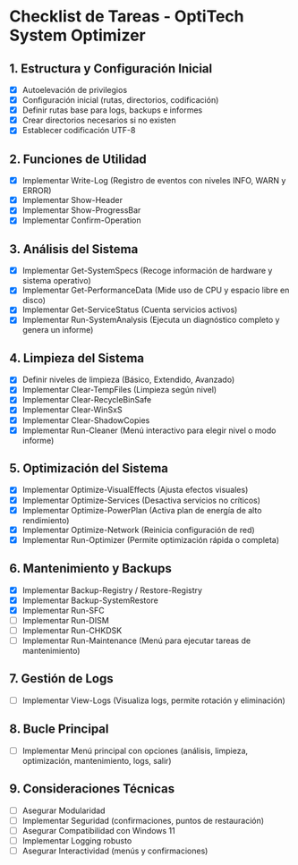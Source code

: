 # Checklist de Tareas - OptiTech System Optimizer

## 1. Estructura y Configuración Inicial
- [x] Autoelevación de privilegios
- [x] Configuración inicial (rutas, directorios, codificación)
- [x] Definir rutas base para logs, backups e informes
- [x] Crear directorios necesarios si no existen
- [x] Establecer codificación UTF-8

## 2. Funciones de Utilidad
- [x] Implementar Write-Log (Registro de eventos con niveles INFO, WARN y ERROR)
- [x] Implementar Show-Header
- [x] Implementar Show-ProgressBar
- [x] Implementar Confirm-Operation

## 3. Análisis del Sistema
- [x] Implementar Get-SystemSpecs (Recoge información de hardware y sistema operativo)
- [x] Implementar Get-PerformanceData (Mide uso de CPU y espacio libre en disco)
- [x] Implementar Get-ServiceStatus (Cuenta servicios activos)
- [x] Implementar Run-SystemAnalysis (Ejecuta un diagnóstico completo y genera un informe)

## 4. Limpieza del Sistema
- [x] Definir niveles de limpieza (Básico, Extendido, Avanzado)
- [x] Implementar Clear-TempFiles (Limpieza según nivel)
- [x] Implementar Clear-RecycleBinSafe
- [x] Implementar Clear-WinSxS
- [x] Implementar Clear-ShadowCopies
- [x] Implementar Run-Cleaner (Menú interactivo para elegir nivel o modo informe)

## 5. Optimización del Sistema
- [x] Implementar Optimize-VisualEffects (Ajusta efectos visuales)
- [x] Implementar Optimize-Services (Desactiva servicios no críticos)
- [x] Implementar Optimize-PowerPlan (Activa plan de energía de alto rendimiento)
- [x] Implementar Optimize-Network (Reinicia configuración de red)
- [x] Implementar Run-Optimizer (Permite optimización rápida o completa)

## 6. Mantenimiento y Backups
- [x] Implementar Backup-Registry / Restore-Registry
- [x] Implementar Backup-SystemRestore
- [x] Implementar Run-SFC
- [ ] Implementar Run-DISM
- [ ] Implementar Run-CHKDSK
- [ ] Implementar Run-Maintenance (Menú para ejecutar tareas de mantenimiento)

## 7. Gestión de Logs
- [ ] Implementar View-Logs (Visualiza logs, permite rotación y eliminación)

## 8. Bucle Principal
- [ ] Implementar Menú principal con opciones (análisis, limpieza, optimización, mantenimiento, logs, salir)

## 9. Consideraciones Técnicas
- [ ] Asegurar Modularidad
- [ ] Implementar Seguridad (confirmaciones, puntos de restauración)
- [ ] Asegurar Compatibilidad con Windows 11
- [ ] Implementar Logging robusto
- [ ] Asegurar Interactividad (menús y confirmaciones)
